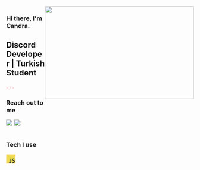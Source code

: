 <img src="https://media.giphy.com/media/3oz8xSFr4Uw7d3K0JW/source.gif" align="right" width="400" height="250">

### Hi there, I'm Candra.

## Discord Developer | Turkish Student

<font color="pink">`</>` </font>

### Reach out to me

[<img  width="22" src="https://unpkg.com/simple-icons@v4/icons/youtube.svg" align="left" />][youtube]
[<img  width="22" src="https://unpkg.com/browse/simple-icons@4.25.0/icons/instagram.svg" align="left" />][instagram]

<br />
<br />

### Tech I use

<img align="left" src="https://raw.githubusercontent.com/github/explore/80688e429a7d4ef2fca1e82350fe8e3517d3494d/topics/javascript/javascript.png" width="25" height="25" />

<br />

[youtube]: https://www.youtube.com/channel/UCbf1UDtDj9ASj7FuqvhK0gA
[instagram]: https://www.instagram.com/candraa1337/

